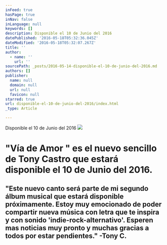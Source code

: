 ```yaml
---
inFeed: true
hasPage: true
inNav: false
inLanguage: null
keywords: []
description: Disponible el 10 de Junio del 2016
datePublished: '2016-05-18T05:32:36.045Z'
dateModified: '2016-05-18T05:32:07.267Z'
title: ''
author:
  - name: ''
    url: ''
sourcePath: _posts/2016-05-14-disponible-el-10-de-junio-del-2016.md
authors: []
publisher:
  name: null
  domain: null
  url: null
  favicon: null
starred: true
url: disponible-el-10-de-junio-del-2016/index.html
_type: Article

---
```

Disponible el 10 de Junio del 2016
![](https://the-grid-user-content.s3-us-west-2.amazonaws.com/95783186-5621-4dc4-988a-3dc74955168c.jpg)

# "Vía de Amor " es el nuevo sencillo de Tony Castro que estará disponible el 10 de Junio del 2016\.

## "Este nuevo canto será parte de mi segundo álbum musical que estará disponible próximamente. Estoy muy emocionado de poder compartir nueva música con letra que te inspira y con sonido 'indie-rock-alternativo'. Esperen mas noticias muy pronto y muchas gracias a todos por estar pendientes." -Tony C.